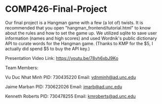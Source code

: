 # COMP426-Final-Project
Our final project is a Hangman game with a few (a lot of) twists.
It is recommended that you open "hangman_frontend/tutorial.html" to know about the rules and how to set the game up.
We utilized sqlite to save user information (names and high scores) and used Wordnik's public dictionary API to curate words for the Hangman game.
(Thanks to KMP for the $5, I actually did spend $5 to buy the API key.)

Presentation Video Link: https://youtu.be/78vh6xbJ9Ko

Team Members:

Vu Duc Nhat Minh
    PID: 730435220
    Email: vdnminh@ad.unc.edu

Jaime Marban
    PID: 730622026
    Email: jmarb@ad.unc.edu

Kenneth Roberts
    PID: 730478255
    Email: kmroberts@ad.unc.edu